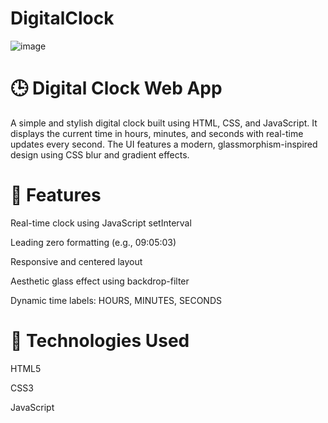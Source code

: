 # DigitalClock

![image](https://github.com/user-attachments/assets/0dae61c5-5087-4ca7-af2a-c32212dc874e)

 # 🕒 Digital Clock Web App
A simple and stylish digital clock built using HTML, CSS, and JavaScript. It displays the current time in hours, minutes, and seconds with real-time updates every second. The UI features a modern, glassmorphism-inspired design using CSS blur and gradient effects.

 # 🔧 Features
Real-time clock using JavaScript setInterval

Leading zero formatting (e.g., 09:05:03)

Responsive and centered layout

Aesthetic glass effect using backdrop-filter

Dynamic time labels: HOURS, MINUTES, SECONDS

 # 📁 Technologies Used
HTML5

CSS3

JavaScript 
